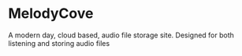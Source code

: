 # MelodyCove

A modern day, cloud based, audio file storage site. Designed for both listening and storing audio files